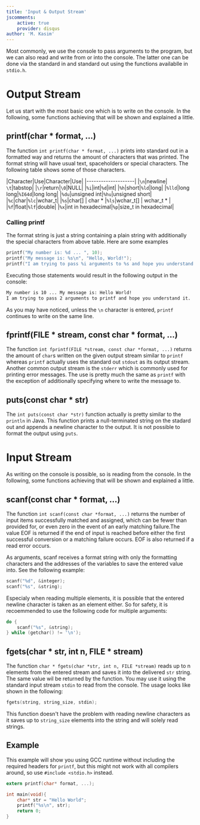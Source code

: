 ```yaml
---
title: 'Input & Output Stream'
jscomments:
    active: true
    provider: disqus
author: 'M. Kasim'
---
```


Most commonly, we use the console to pass arguments to the program, but we can also read and write from or into the console. The latter one can be done via the standard in and standard out using the functions availablle in `stdio.h`.

# Output Stream
Let us start with the most basic one which is to write on the console. In the following, some functions achieving that will be shown and explained a little.

## printf(char * format, ...)
The function `int printf(char * format, ...)` prints into standard out in a formatted way and returns the amount of characters that was printed. The format string will have usual text, spaceholders or special characters. The following table shows some of those characters.

|Character|Use|Character|Use|
|--------------------|
|`\n`|newline| `\t`|tabstop|
|`\r`|return|`\0`|NULL|
|`%i`|int|`%d`|int|
|`%h`|short|`%ld`|long|
|`%lld`|long long|`%I64d`|long long|
|`%du`|unsigned int|`%hu`|unsigned short|
|`%c`|char|`%lc`|wchar_t|
|`%s`|char\[] \| char * |`%ls`|wchar_t\[] \| wchar_t * |
|`%f`|float|`%lf`|double|
|`%x`|int in hexadecimal|`%p`|size_t in hexadecimal|


### Calling printf
The format string is just a string containing a plain string with additionally the special characters from above table. Here are some examples

```C
printf("My number is: %d ... ", 10);
printf("My message is: %s\n", "Hello, World!");
printf("I am trying to pass %i arguments to %s and hope you understand it.\n", 2, "printf");
```

Executing those statements would result in the following output in the console:

```sh
My number is 10 ... My message is: Hello World!
I am trying to pass 2 arguments to printf and hope you understand it.

```

As you may have noticed, unless the `\n` character is entered, `printf` continues to write on the same line.


## fprintf(FILE \* stream, const char \* format, ...)
The function `int fprintf(FILE *stream, const char *format, ...)` returns the amount of `char`s written on the given output stream similar to `printf` whereas `printf` actually uses the standard out `stdout` as its output stream. Another common output stream is the `stderr` which is commonly used for printing error messages. The use is pretty much the same as `printf` with the exception of additionally specifying where to write the message to.


## puts(const char * str)
The `int puts(const char *str)` function actually is pretty similar to the `println` in Java. This function prints a null-terminated string on the stadard out and appends a newline character to the output. It is not possible to format the output using `puts`.


# Input Stream
As writing on the console is possible, so is reading from the console. In the following, some functions achieving that will be shown and explained a little.


## scanf(const char * format, ...)
The function `int scanf(const char *format, ...)` returns the number of input items  successfully  matched and assigned, which can be fewer than provided for, or even zero in the event of an early matching failure.The value EOF is returned if the end of input is reached before  either the  first  successful conversion or a matching failure occurs.  EOF is also returned if a read error occurs.

As arguments, scanf receives a format string with only the formatting characters and the addresses of the variables to save the entered value into. See the following example:

```C
scanf("%d", &integer);
scanf("%s", &string);
```

Especialy when reading multiple elements, it is possible that the entered newline character is taken as an element either. So for safety, it is recoemmended to use the following code for multiple arguments:

```C
do {
    scanf("%s", &string);
} while (getchar() != '\n');
```


## fgets(char * str, int n, FILE * stream)
The function `char * fgets(char *str, int n, FILE *stream)` reads up to n elements from the entered stream and saves it into the delivered `str` string. The same value wil be returned by the function. You may use it using the standard input stream `stdin` to read from the console. The usage looks like shown in the following:

```C
fgets(string, string_size, stdin);
```

This function doesn't have the problem with reading newline characters as it saves up to `string_size` elements into the string and will solely read strings.


## Example
This example will show you using GCC runtime without including the required headers for `printf`, but this might not work with all compilers around, so use `#include <stdio.h>` instead.

```C
extern printf(char* format, ...);

int main(void){
    char* str = "Hello World";
    printf("%s\n", str);
    return 0;
}
```

